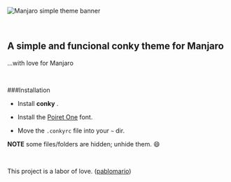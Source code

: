 <img src="https://github.com/pablomario/Manjaro-simple-conky-theme/blob/master/main-simple-conky.png" 
alt="Manjaro simple theme banner" align="center" />

<br />

A simple and funcional conky theme for Manjaro
---

...with love for Manjaro 

<br />

###Installation

* Install **conky** .

* Install the [Poiret One](https://www.google.com/fonts/specimen/Poiret+One) font.

* Move the `.conkyrc` file into your `~` dir.

**NOTE** some files/folders are hidden; unhide them. :smile:


<br />


This project is a labor of love. ([pablomario](http://bytelchus.com/)) 
